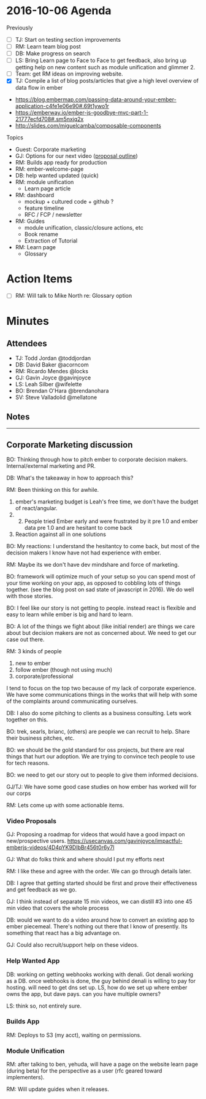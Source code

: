 # 2016-10-06 Agenda

Previously

- [ ] TJ: Start on testing section improvements
- [ ] RM: Learn team blog post
- [ ] DB: Make progress on search
- [ ] LS: Bring Learn page to Face to Face to get feedback, also bring up getting help on new content such as module unification and glimmer 2.
- [ ] Team: get RM ideas on improving website.
- [x] TJ: Compile a list of blog posts/articles that give a high level overview of data flow in ember

- https://blog.embermap.com/passing-data-around-your-ember-application-c4fe1e06e90#.69t1ywo1r
- https://emberway.io/ember-js-goodbye-mvc-part-1-21777ecfd708#.sm5nxjq2x
- http://slides.com/miguelcamba/composable-components

Topics

- Guest: Corporate marketing 
- GJ: Options for our next video ([proposal outline](https://usecanvas.com/gavinjoyce/impactful-emberjs-videos/4D4pYK9DIbBr456t0r6y7l))
- RM: Builds app ready for production
- RM: ember-welcome-page
- DB: help wanted updated (quick)
- RM: module unification
  - Learn page article
- RM: dashboard
  - mockup + cultured code + github ?
  - feature timeline
  - RFC / FCP / newsletter
- RM: Guides
  - module unification, classic/closure actions, etc
  - Book rename
  - Extraction of Tutorial
- RM: Learn page
  - Glossary

# Action Items 

- [ ] RM: Will talk to Mike North re: Glossary option

# Minutes

## Attendees

- TJ: Todd Jordan @toddjordan
- DB: David Baker @acorncom
- RM: Ricardo Mendes @locks
- GJ: Gavin Joyce @gavinjoyce
- LS: Leah Silber @wifelette
- BO: Brendan O'Hara @brendanohara
- SV: Steve Valladolid @mellatone

## Notes

---

## Corporate Marketing discussion

BO: Thinking through how to pitch ember to corporate decision makers.  Internal/external marketing and PR.

DB: What's the takeaway in how to approach this?

RM: Been thinking on this for awhile.  

1. ember's marketing budget is Leah's free time, we don't have the budget of react/angular.  
2. 2. People tried Ember early and were frustrated by it pre 1.0 and ember data pre 1.0  and are hesitant to come back
3. Reaction against all in one solutions

BO: My reactions: I understand the hesitantcy to come back, but most of the decision makers I know have not had experience with ember. 

RM: Maybe its we don't have dev mindshare and force of marketing.  

BO:  framework will optimize much of your setup so you can spend most of your time working on your app, as opposed to cobbling lots of things together.  (see the blog post on  sad state of javascript in 2016).  We do well with those stories.

BO: I feel like our story is not getting to people.  instead react is flexible and easy to learn while ember is big and hard to learn.  

BO: A lot of the things we fight about (like initial render) are things we care about but decision makers are not as concerned about.  We need to get our case out there.

RM: 3 kinds of people 

1. new to ember
2. follow ember (though not using much)
3. corporate/professional

I tend to focus on the top two because of my lack of corporate experience.  We have some communications things in the works that will help with some of the complaints around communicating ourselves.

DB: I also do some pitching to clients as a business consulting.  Lets work together on this.

BO: trek, searls, brianc, (others) are people we can recruit to help.  Share their business pitches, etc.

BO: we should be the gold standard for oss projects, but there are real things that hurt our adoption.  We are trying to convince tech people to use for tech reasons.  

BO: we need to get our story out to people to give them informed decisions.

GJ/TJ: We have some good case studies on how ember has worked will for our corps

RM: Lets come up with some actionable items.

### Video Proposals 

GJ: Proposing a roadmap for videos that would have a good impact on new/prospective users. https://usecanvas.com/gavinjoyce/impactful-emberjs-videos/4D4pYK9DIbBr456t0r6y7l

GJ: What do folks think and where should I put my efforts next

RM: I like these and agree with the order.  We can go through details later.

DB: I agree that getting started should be first and prove their effectiveness and get feedback as we go.

GJ: I think instead of separate 15 min videos, we can distill #3 into one 45 min video that covers the whole process

DB: would we want to do a video around how to convert an existing app to ember piecemeal.  There's nothing out there that I know of presently.  Its something that react has a big advantage on.

GJ: Could also recruit/support help on these videos.

### Help Wanted App

DB: working on getting webhooks working with denali.  Got denali working as a DB. once webhooks is done, the guy behind denali is willing to pay for hosting.  will need to get dns set up.  LS, how do we set up where ember owns the app, but dave pays.  can you have multiple owners?

LS: think so, not entirely sure.

### Builds App

RM: Deploys to S3 (my acct), waiting on permissions.

### Module Unification

RM: after talking to ben, yehuda, will have a page on the website learn page (during beta) for the perspective as a user (rfc geared toward implementers).  

RM: Will update guides when it releases.
